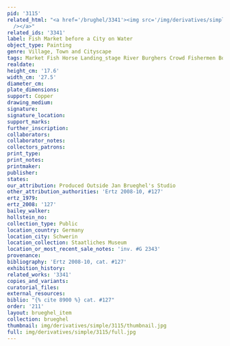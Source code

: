 ```yaml
---
pid: '3115'
related_html: "<a href='/brughel/3341'><img src='/img/derivatives/simple/3341/thumbnail.jpg'
  /></a>"
related_ids: '3341'
label: Fish Market before a City on Water
object_type: Painting
genre: Village, Town and Cityscape
tags: Market Fish Horse Landing_stage River Burghers Crowd Fishermen Boat
realdate: 
height_cm: '17.6'
width_cm: '27.5'
diameter_cm: 
plate_dimensions: 
support: Copper
drawing_medium: 
signature: 
signature_location: 
support_marks: 
further_inscription: 
collaborators: 
collaborator_notes: 
collectors_patrons: 
print_type: 
print_notes: 
printmaker: 
publisher: 
states: 
our_attribution: Produced Outside Jan Brueghel's Studio
other_attribution_authorities: 'Ertz 2008-10, #127'
ertz_1979: 
ertz_2008: '127'
bailey_walker: 
hollstein_no: 
collection_type: Public
location_country: Germany
location_city: Schwerin
location_collection: Staatliches Museum
location_or_most_recent_sale_notes: 'inv. #G 2343'
provenance: 
bibliography: 'Ertz 2008-10, cat. #127'
exhibition_history: 
related_works: '3341'
copies_and_variants: 
curatorial_files: 
external_resources: 
biblio: "{% cite 8900 %} cat. #127"
order: '211'
layout: brueghel_item
collection: brueghel
thumbnail: img/derivatives/simple/3115/thumbnail.jpg
full: img/derivatives/simple/3115/full.jpg
---
```

